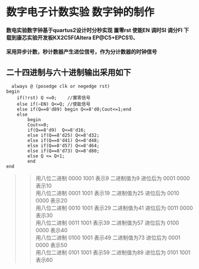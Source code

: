 # 数字电子计数实验 数字钟的制作
#### 数电实验数字钟基于quartus2设计时分秒实现 置零rst  使能EN 调时SI  调分FI  下载到康芯实验开发板KX2C5F(Altera EP@C5+EPCS1)、
**采用异步计数，秒计数器产生进位信号，作为分计数器的时钟信号**
## 二十四进制与六十进制输出采用如下
```
  always @ (posedge clk or negedge rst)
begin  
	if(!rst) Q <=0;    //置零信号
	else if(~EN) Q<=Q; //使能信号
	else if(Q==8'd89) begin Q<=8'd0;Cout<=1;end 
	else 
	    begin 
		Cout<=0;
		if(Q==8'd9)  Q<=8'd16; 
		else if(Q==8'd25) Q<=8'd32;
		else if(Q==8'd41) Q<=8'd48;
		else if(Q==8'd57) Q<=8'd64;
		else if(Q==8'd73) Q<=8'd80;
		else Q <= Q+1;
		end
end 
```
>>用八位二进制 0000 1001  表示9   二进制值为9   进位后为 0001 0000  表示10<br>
>>用八位二进制 0001 1001  表示19  二进制值为25  进位后为 0010 0000  表示20<br>
>>用八位二进制 0010 1001  表示29  二进制值为41  进位后为 0011 0000  表示30<br>
>>用八位二进制 0011 1001  表示39  二进制值为57  进位后为 0100 0000  表示40<br>
>>用八位二进制 0100 1001  表示49  二进制值为73  进位后为 0001 0000  表示50<br>
>>用八位二进制 0101 1001  表示59  二进制值为89  进位后为 0101 1001  表示60<br>


